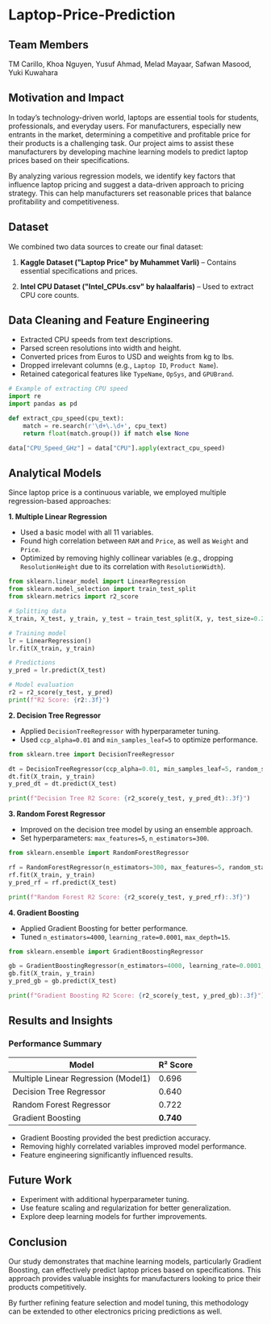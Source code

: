 # Laptop-Price-Prediction

## Team Members
TM Carillo, Khoa Nguyen, Yusuf Ahmad, Melad Mayaar, Safwan Masood, Yuki Kuwahara

## Motivation and Impact
In today’s technology-driven world, laptops are essential tools for students, professionals, and everyday users. For manufacturers, especially new entrants in the market, determining a competitive and profitable price for their products is a challenging task. Our project aims to assist these manufacturers by developing machine learning models to predict laptop prices based on their specifications.

By analyzing various regression models, we identify key factors that influence laptop pricing and suggest a data-driven approach to pricing strategy. This can help manufacturers set reasonable prices that balance profitability and competitiveness.

## Dataset
We combined two data sources to create our final dataset:

1. **Kaggle Dataset ("Laptop Price" by Muhammet Varli)** – Contains essential specifications and prices.

2. **Intel CPU Dataset ("Intel_CPUs.csv" by halaalfaris)** – Used to extract CPU core counts.


## Data Cleaning and Feature Engineering
- Extracted CPU speeds from text descriptions.
- Parsed screen resolutions into width and height.
- Converted prices from Euros to USD and weights from kg to lbs.
- Dropped irrelevant columns (e.g., `Laptop ID`, `Product Name`).
- Retained categorical features like `TypeName`, `OpSys`, and `GPUBrand`.
```python
# Example of extracting CPU speed
import re
import pandas as pd

def extract_cpu_speed(cpu_text):
    match = re.search(r'\d+\.\d+', cpu_text)
    return float(match.group()) if match else None

data["CPU_Speed_GHz"] = data["CPU"].apply(extract_cpu_speed)
```

## Analytical Models
Since laptop price is a continuous variable, we employed multiple regression-based approaches:

**1. Multiple Linear Regression**
- Used a basic model with all 11 variables.
- Found high correlation between `RAM` and `Price`, as well as `Weight` and `Price`.
- Optimized by removing highly collinear variables (e.g., dropping `ResolutionHeight` due to its correlation with `ResolutionWidth`).
```python
from sklearn.linear_model import LinearRegression
from sklearn.model_selection import train_test_split
from sklearn.metrics import r2_score

# Splitting data
X_train, X_test, y_train, y_test = train_test_split(X, y, test_size=0.2, random_state=42)

# Training model
lr = LinearRegression()
lr.fit(X_train, y_train)

# Predictions
y_pred = lr.predict(X_test)

# Model evaluation
r2 = r2_score(y_test, y_pred)
print(f"R2 Score: {r2:.3f}")
```

**2. Decision Tree Regressor**
- Applied `DecisionTreeRegressor` with hyperparameter tuning.
- Used `ccp_alpha=0.01` and `min_samples_leaf=5` to optimize performance.
  
```python
from sklearn.tree import DecisionTreeRegressor

dt = DecisionTreeRegressor(ccp_alpha=0.01, min_samples_leaf=5, random_state=88)
dt.fit(X_train, y_train)
y_pred_dt = dt.predict(X_test)

print(f"Decision Tree R2 Score: {r2_score(y_test, y_pred_dt):.3f}")
```

**3. Random Forest Regressor**
- Improved on the decision tree model by using an ensemble approach.
- Set hyperparameters: `max_features=5`, `n_estimators=300`.
  
```python
from sklearn.ensemble import RandomForestRegressor

rf = RandomForestRegressor(n_estimators=300, max_features=5, random_state=88)
rf.fit(X_train, y_train)
y_pred_rf = rf.predict(X_test)

print(f"Random Forest R2 Score: {r2_score(y_test, y_pred_rf):.3f}")
```

**4. Gradient Boosting**
- Applied Gradient Boosting for better performance.
- Tuned `n_estimators=4000`, `learning_rate=0.0001`, `max_depth=15`.
  
```python
from sklearn.ensemble import GradientBoostingRegressor

gb = GradientBoostingRegressor(n_estimators=4000, learning_rate=0.0001, max_depth=15, random_state=88)
gb.fit(X_train, y_train)
y_pred_gb = gb.predict(X_test)

print(f"Gradient Boosting R2 Score: {r2_score(y_test, y_pred_gb):.3f}")
```
## Results and Insights
### Performance Summary
| Model                      | R² Score |
|----------------------------|---------|
| Multiple Linear Regression (Model1) | 0.696 |
| Decision Tree Regressor    | 0.640 |
| Random Forest Regressor    | 0.722|
| Gradient Boosting          |**0.740** |

- Gradient Boosting provided the best prediction accuracy.
- Removing highly correlated variables improved model performance.
- Feature engineering significantly influenced results.

## Future Work
- Experiment with additional hyperparameter tuning.
- Use feature scaling and regularization for better generalization.
- Explore deep learning models for further improvements.

## Conclusion
Our study demonstrates that machine learning models, particularly Gradient Boosting, can effectively predict laptop prices based on specifications. This approach provides valuable insights for manufacturers looking to price their products competitively.

By further refining feature selection and model tuning, this methodology can be extended to other electronics pricing predictions as well.



